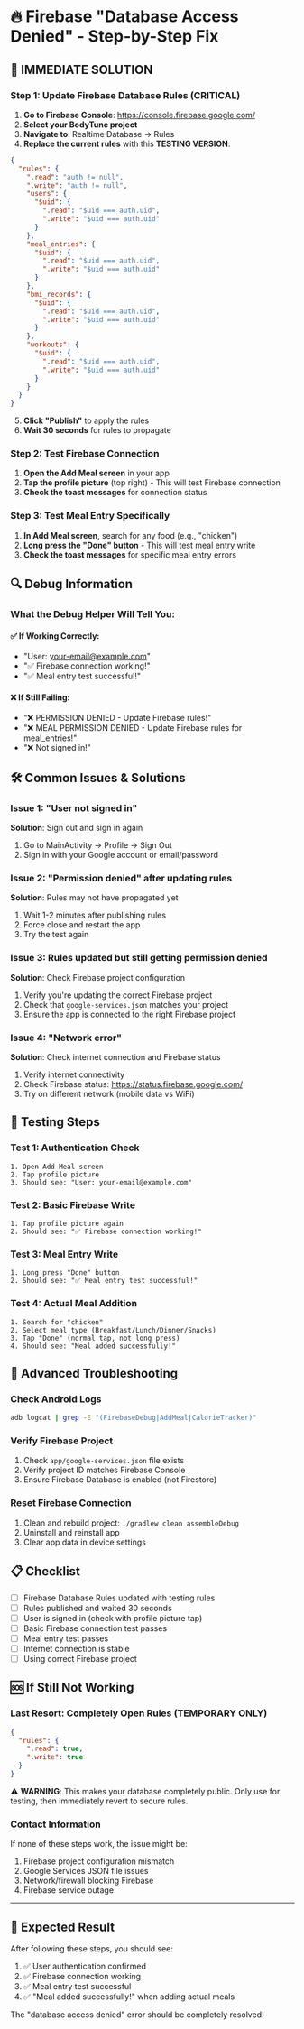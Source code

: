 # 🔥 Firebase "Database Access Denied" - Step-by-Step Fix

## 🚨 **IMMEDIATE SOLUTION**

### Step 1: Update Firebase Database Rules (CRITICAL)

1. **Go to Firebase Console**: https://console.firebase.google.com/
2. **Select your BodyTune project**
3. **Navigate to**: Realtime Database → Rules
4. **Replace the current rules** with this **TESTING VERSION**:

```json
{
  "rules": {
    ".read": "auth != null",
    ".write": "auth != null",
    "users": {
      "$uid": {
        ".read": "$uid === auth.uid",
        ".write": "$uid === auth.uid"
      }
    },
    "meal_entries": {
      "$uid": {
        ".read": "$uid === auth.uid",
        ".write": "$uid === auth.uid"
      }
    },
    "bmi_records": {
      "$uid": {
        ".read": "$uid === auth.uid",
        ".write": "$uid === auth.uid"
      }
    },
    "workouts": {
      "$uid": {
        ".read": "$uid === auth.uid",
        ".write": "$uid === auth.uid"
      }
    }
  }
}
```

5. **Click "Publish"** to apply the rules
6. **Wait 30 seconds** for rules to propagate

### Step 2: Test Firebase Connection

1. **Open the Add Meal screen** in your app
2. **Tap the profile picture** (top right) - This will test Firebase connection
3. **Check the toast messages** for connection status

### Step 3: Test Meal Entry Specifically

1. **In Add Meal screen**, search for any food (e.g., "chicken")
2. **Long press the "Done" button** - This will test meal entry write
3. **Check the toast messages** for specific meal entry errors

## 🔍 **Debug Information**

### What the Debug Helper Will Tell You:

#### ✅ **If Working Correctly:**
- "User: your-email@example.com" 
- "✅ Firebase connection working!"
- "✅ Meal entry test successful!"

#### ❌ **If Still Failing:**
- "❌ PERMISSION DENIED - Update Firebase rules!"
- "❌ MEAL PERMISSION DENIED - Update Firebase rules for meal_entries!"
- "❌ Not signed in!"

## 🛠 **Common Issues & Solutions**

### Issue 1: "User not signed in"
**Solution**: Sign out and sign in again
1. Go to MainActivity → Profile → Sign Out
2. Sign in with your Google account or email/password

### Issue 2: "Permission denied" after updating rules
**Solution**: Rules may not have propagated yet
1. Wait 1-2 minutes after publishing rules
2. Force close and restart the app
3. Try the test again

### Issue 3: Rules updated but still getting permission denied
**Solution**: Check Firebase project configuration
1. Verify you're updating the correct Firebase project
2. Check that `google-services.json` matches your project
3. Ensure the app is connected to the right Firebase project

### Issue 4: "Network error"
**Solution**: Check internet connection and Firebase status
1. Verify internet connectivity
2. Check Firebase status: https://status.firebase.google.com/
3. Try on different network (mobile data vs WiFi)

## 📱 **Testing Steps**

### Test 1: Authentication Check
```
1. Open Add Meal screen
2. Tap profile picture
3. Should see: "User: your-email@example.com"
```

### Test 2: Basic Firebase Write
```
1. Tap profile picture again
2. Should see: "✅ Firebase connection working!"
```

### Test 3: Meal Entry Write
```
1. Long press "Done" button
2. Should see: "✅ Meal entry test successful!"
```

### Test 4: Actual Meal Addition
```
1. Search for "chicken"
2. Select meal type (Breakfast/Lunch/Dinner/Snacks)
3. Tap "Done" (normal tap, not long press)
4. Should see: "Meal added successfully!"
```

## 🔧 **Advanced Troubleshooting**

### Check Android Logs
```bash
adb logcat | grep -E "(FirebaseDebug|AddMeal|CalorieTracker)"
```

### Verify Firebase Project
1. Check `app/google-services.json` file exists
2. Verify project ID matches Firebase Console
3. Ensure Firebase Database is enabled (not Firestore)

### Reset Firebase Connection
1. Clean and rebuild project: `./gradlew clean assembleDebug`
2. Uninstall and reinstall app
3. Clear app data in device settings

## 📋 **Checklist**

- [ ] Firebase Database Rules updated with testing rules
- [ ] Rules published and waited 30 seconds
- [ ] User is signed in (check with profile picture tap)
- [ ] Basic Firebase connection test passes
- [ ] Meal entry test passes
- [ ] Internet connection is stable
- [ ] Using correct Firebase project

## 🆘 **If Still Not Working**

### Last Resort: Completely Open Rules (TEMPORARY ONLY)
```json
{
  "rules": {
    ".read": true,
    ".write": true
  }
}
```

⚠️ **WARNING**: This makes your database completely public. Only use for testing, then immediately revert to secure rules.

### Contact Information
If none of these steps work, the issue might be:
1. Firebase project configuration mismatch
2. Google Services JSON file issues
3. Network/firewall blocking Firebase
4. Firebase service outage

---

## 🎯 **Expected Result**

After following these steps, you should see:
1. ✅ User authentication confirmed
2. ✅ Firebase connection working
3. ✅ Meal entry test successful
4. ✅ "Meal added successfully!" when adding actual meals

The "database access denied" error should be completely resolved!
